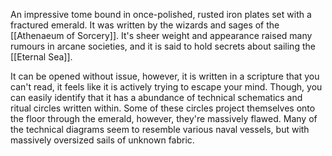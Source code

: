 An impressive tome bound in once-polished, rusted iron plates set with a fractured emerald. It was written by the wizards and sages of the [[Athenaeum of Sorcery]]. It's sheer weight and appearance raised many rumours in arcane societies, and it is said to hold secrets about sailing the [[Eternal Sea]]. 

It can be opened without issue, however, it is written in a scripture that you can't read, it feels like it is actively trying to escape your mind.
Though, you can easily identify that it has a abundance of technical schematics and ritual circles written within. Some of these circles project themselves onto the floor through the emerald, however, they're massively flawed. 
Many of the technical diagrams seem to resemble various naval vessels, but with massively oversized sails of unknown fabric. 